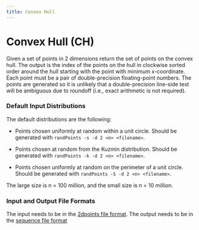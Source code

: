 ```yaml
---
title: Convex Hull
---
```


# Convex Hull (CH)

Given a set of points in 2 dimensions return the set of points on the
convex hull.  The output is the index of the points on the hull in
clockwise sorted order around the hull starting with the point with
minimum x-coordinate.  Each point must be a pair of double-precision
floating-point numbers.  The points are generated so it is unlikely
that a double-precision line-side test will be ambiguous due to
roundoff (i.e., exact arithmetic is not required).

### Default Input Distributions

The default distributions are the following:

- Points chosen uniformly at random within a unit circle.   Should be 
generated with `randPoints -s -d 2 <n> <filename>`.

- Points chosen at random from the Kuzmin distribution.   Should be 
generated with `randPoints -k -d 2 <n> <filename>`.

- Points chosen uniformly at random on the perimeter of a unit circle.   Should be 
generated with `randPoints -S -d 2 <n> <filename>`.

The large size is n = 100 million, and the small size is n = 10 million.

### Input and Output File Formats

The input needs to be in the [2dpoints file format](../fileFormats/geometry.html#points).
The output needs to be in the [sequence file format](../fileFormats/sequence.html)

